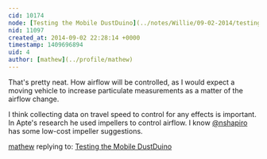 ```yaml
---
cid: 10174
node: [Testing the Mobile DustDuino](../notes/Willie/09-02-2014/testing-the-mobile-dustduino)
nid: 11097
created_at: 2014-09-02 22:28:14 +0000
timestamp: 1409696894
uid: 4
author: [mathew](../profile/mathew)
---
```


That's pretty neat. How airflow will be controlled, as I would expect a moving vehicle to increase particulate measurements as a matter of the airflow change.  

I think collecting data on travel speed to control for any effects is important. In Apte's research he used impellers to control airflow. I know [@nshapiro](/profile/nshapiro) has some low-cost impeller suggestions.

[mathew](../profile/mathew) replying to: [Testing the Mobile DustDuino](../notes/Willie/09-02-2014/testing-the-mobile-dustduino)

